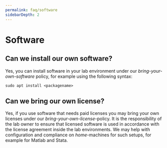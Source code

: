 ```yaml
---
permalink: faq/software
sidebarDepth: 2
---
```


# Software

## Can we install our own software?

Yes, you can install software in your lab environment under our _bring-your-own-software_ policy, for example using the following syntax:

```
sudo apt install <packagename>
```

## Can we bring our own license?

Yes, if you use software that needs paid licenses you may bring your own licenses under our _bring-your-own-license_-policy. It is the responsibility of the lab owner to ensure that licensed software is used in accordance with the license agreement inside the lab environments. We may help with configuration and compliance on _home_-machines for such setups, for example for Matlab and Stata.
